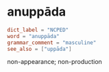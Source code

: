 # anuppāda

``` toml
dict_label = "NCPED"
word = "anuppāda"
grammar_comment = "masculine"
see_also = ["uppāda"]
```

non\-appearance; non\-production

